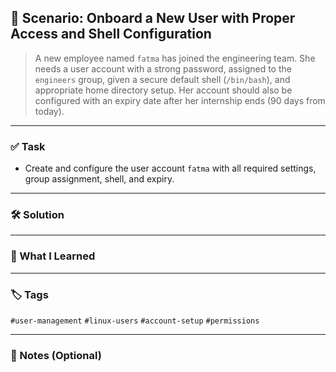 ## 🧩 Scenario: Onboard a New User with Proper Access and Shell Configuration

> A new employee named `fatma` has joined the engineering team. She needs a user account with a strong password, assigned to the `engineers` group, given a secure default shell (`/bin/bash`), and appropriate home directory setup. Her account should also be configured with an expiry date after her internship ends (90 days from today).

---

### ✅ Task

* Create and configure the user account `fatma` with all required settings, group assignment, shell, and expiry.

---

### 🛠️ Solution

<!-- Leave this section empty for now -->

<!-- You’ll insert your own commands and steps here once you complete the lab -->

---

### 📘 What I Learned

<!-- Fill this out with key lessons after solving the task -->

---

### 🏷️ Tags

`#user-management` `#linux-users` `#account-setup` `#permissions`

---

### 🧠 Notes (Optional)

<!-- Add any unexpected behavior, extra tools used, or reference links -->
